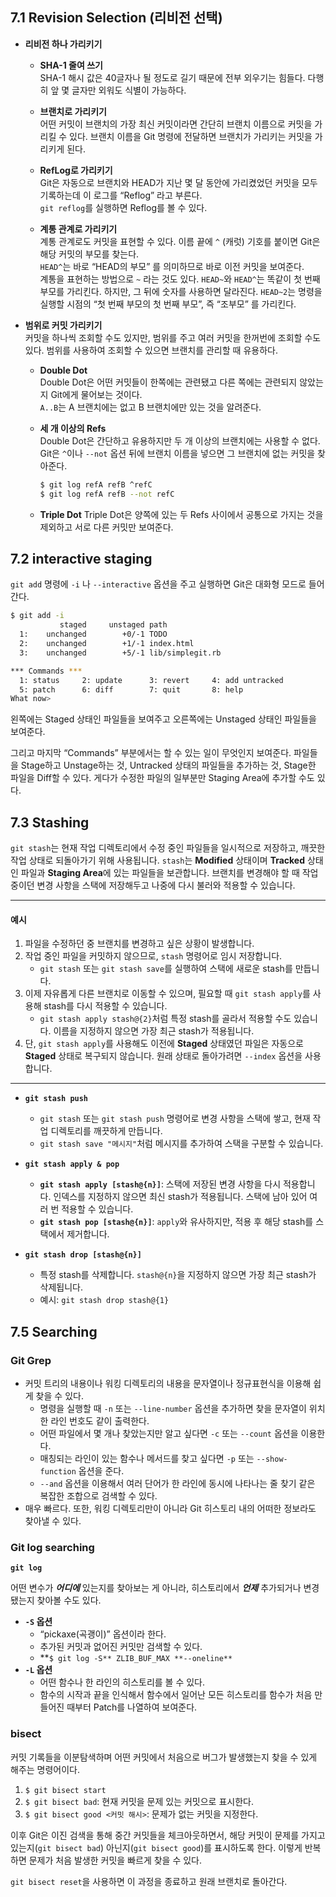 ## 7.1 Revision Selection (리비전 선택)

- **리비전 하나 가리키기**
  - **SHA-1 줄여 쓰기**  
    SHA-1 해시 값은 40글자나 될 정도로 길기 때문에 전부 외우기는 힘들다. 다행히 앞 몇 글자만 외워도 식별이 가능하다.
  
  - **브랜치로 가리키기**  
    어떤 커밋이 브랜치의 가장 최신 커밋이라면 간단히 브랜치 이름으로 커밋을 가리킬 수 있다. 브랜치 이름을 Git 명령에 전달하면 브랜치가 가리키는 커밋을 가리키게 된다.
  
  - **RefLog로 가리키기**  
    Git은 자동으로 브랜치와 HEAD가 지난 몇 달 동안에 가리켰었던 커밋을 모두 기록하는데 이 로그를 “Reflog” 라고 부른다.  
    `git reflog`를 실행하면 Reflog를 볼 수 있다.
  
  - **계통 관계로 가리키기**  
    계통 관계로도 커밋을 표현할 수 있다. 이름 끝에 `^` (캐럿) 기호를 붙이면 Git은 해당 커밋의 부모를 찾는다.  
    `HEAD^`는 바로 “HEAD의 부모” 를 의미하므로 바로 이전 커밋을 보여준다.  
    계통을 표현하는 방법으로 `~` 라는 것도 있다. `HEAD~`와 `HEAD^`는 똑같이 첫 번째 부모를 가리킨다. 하지만, 그 뒤에 숫자를 사용하면 달라진다. `HEAD~2`는 명령을 실행할 시점의 “첫 번째 부모의 첫 번째 부모”, 즉 “조부모” 를 가리킨다.

- **범위로 커밋 가리키기**  
  커밋을 하나씩 조회할 수도 있지만, 범위를 주고 여러 커밋을 한꺼번에 조회할 수도 있다. 범위를 사용하여 조회할 수 있으면 브랜치를 관리할 때 유용하다.

  - **Double Dot**  
    Double Dot은 어떤 커밋들이 한쪽에는 관련됐고 다른 쪽에는 관련되지 않았는지 Git에게 물어보는 것이다.  
    `A..B`는 A 브랜치에는 없고 B 브랜치에만 있는 것을 알려준다.

  - **세 개 이상의 Refs**  
    Double Dot은 간단하고 유용하지만 두 개 이상의 브랜치에는 사용할 수 없다. Git은 `^`이나 `--not` 옵션 뒤에 브랜치 이름을 넣으면 그 브랜치에 없는 커밋을 찾아준다.
    ```bash
    $ git log refA refB ^refC
    $ git log refA refB --not refC

  - **Triple Dot**
    Triple Dot은 양쪽에 있는 두 Refs 사이에서 공통으로 가지는 것을 제외하고 서로 다른 커밋만 보여준다.
    
## 7.2 interactive staging
`git add` 명령에 `-i` 나 `--interactive` 옵션을 주고 실행하면 Git은 대화형 모드로 들어간다.

```bash
$ git add -i
           staged     unstaged path
  1:    unchanged        +0/-1 TODO
  2:    unchanged        +1/-1 index.html
  3:    unchanged        +5/-1 lib/simplegit.rb

*** Commands ***
  1: status     2: update      3: revert     4: add untracked
  5: patch      6: diff        7: quit       8: help
What now>
```

왼쪽에는 Staged 상태인 파일들을 보여주고 오른쪽에는 Unstaged 상태인 파일들을 보여준다.

그리고 마지막 “Commands” 부분에서는 할 수 있는 일이 무엇인지 보여준다. 파일들을 Stage하고 Unstage하는 것, Untracked 상태의 파일들을 추가하는 것, Stage한 파일을 Diff할 수 있다. 게다가 수정한 파일의 일부분만 Staging Area에 추가할 수도 있다.

## 7.3 Stashing

`git stash`는 현재 작업 디렉토리에서 수정 중인 파일들을 일시적으로 저장하고, 깨끗한 작업 상태로 되돌아가기 위해 사용됩니다. `stash`는 **Modified** 상태이며 **Tracked** 상태인 파일과 **Staging Area**에 있는 파일들을 보관합니다. 브랜치를 변경해야 할 때 작업 중이던 변경 사항을 스택에 저장해두고 나중에 다시 불러와 적용할 수 있습니다.

---

#### 예시

1. 파일을 수정하던 중 브랜치를 변경하고 싶은 상황이 발생합니다.
2. 작업 중인 파일을 커밋하지 않으므로, `stash` 명령어로 임시 저장합니다.
   - `git stash` 또는 `git stash save`를 실행하여 스택에 새로운 stash를 만듭니다.
3. 이제 자유롭게 다른 브랜치로 이동할 수 있으며, 필요할 때 `git stash apply`를 사용해 stash를 다시 적용할 수 있습니다.
   - `git stash apply stash@{2}`처럼 특정 stash를 골라서 적용할 수도 있습니다. 이름을 지정하지 않으면 가장 최근 stash가 적용됩니다.
4. 단, `git stash apply`를 사용해도 이전에 **Staged** 상태였던 파일은 자동으로 **Staged** 상태로 복구되지 않습니다. 원래 상태로 돌아가려면 `--index` 옵션을 사용합니다.

---
- **`git stash push`**
  - `git stash` 또는 `git stash push` 명령어로 변경 사항을 스택에 쌓고, 현재 작업 디렉토리를 깨끗하게 만듭니다.
  - `git stash save "메시지"`처럼 메시지를 추가하여 스택을 구분할 수 있습니다.

- **`git stash apply & pop`**
  - **`git stash apply [stash@{n}]`**: 스택에 저장된 변경 사항을 다시 적용합니다. 인덱스를 지정하지 않으면 최신 stash가 적용됩니다. 스택에 남아 있어 여러 번 적용할 수 있습니다.
  - **`git stash pop [stash@{n}]`**: `apply`와 유사하지만, 적용 후 해당 stash를 스택에서 제거합니다.

- **`git stash drop [stash@{n}]`**
  - 특정 stash를 삭제합니다. `stash@{n}`을 지정하지 않으면 가장 최근 stash가 삭제됩니다.
  - 예시: `git stash drop stash@{1}`

## 7.5 Searching
### **Git Grep**

- 커밋 트리의 내용이나 워킹 디렉토리의 내용을 문자열이나 정규표현식을 이용해 쉽게 찾을 수 있다.
    - 명령을 실행할 때 `-n` 또는 `--line-number` 옵션을 추가하면 찾을 문자열이 위치한 라인 번호도 같이 출력한다.
    - 어떤 파일에서 몇 개나 찾았는지만 알고 싶다면 `-c` 또는 `--count` 옵션을 이용한다.
    - 매칭되는 라인이 있는 함수나 메서드를 찾고 싶다면 `-p` 또는 `--show-function` 옵션을 준다.
    - `--and` 옵션을 이용해서 여러 단어가 한 라인에 동시에 나타나는 줄 찾기 같은 복잡한 조합으로 검색할 수 있다.
- 매우 빠르다. 또한, 워킹 디렉토리만이 아니라 Git 히스토리 내의 어떠한 정보라도 찾아낼 수 있다.

### **Git log searching**

**`git log`**

어떤 변수가 ***어디에*** 있는지를 찾아보는 게 아니라, 히스토리에서 ***언제*** 추가되거나 변경됐는지 찾아볼 수도 있다.

- **`-S` 옵션**
    - “pickaxe(곡괭이)” 옵션이라 한다.
    - 추가된 커밋과 없어진 커밋만 검색할 수 있다.
    - **`$ git log -S** ZLIB_BUF_MAX **--oneline**`
- **`-L` 옵션**
    - 어떤 함수나 한 라인의 히스토리를 볼 수 있다.
    - 함수의 시작과 끝을 인식해서 함수에서 일어난 모든 히스토리를 함수가 처음 만들어진 때부터 Patch를 나열하여 보여준다.

### bisect

커밋 기록들을 이분탐색하며 어떤 커밋에서 처음으로 버그가 발생했는지 찾을 수 있게 해주는 명령어이다.

1. `$ git bisect start` 
2. `$ git bisect bad`: 현재 커밋을 문제 있는 커밋으로 표시한다.
3. `$ git bisect good <커밋 해시>`: 문제가 없는 커밋을 지정한다.

이후 Git은 이진 검색을 통해 중간 커밋들을 체크아웃하면서, 해당 커밋이 문제를 가지고 있는지(`git bisect bad`) 아닌지(`git bisect good`)를 표시하도록 한다. 이렇게 반복하면 문제가 처음 발생한 커밋을 빠르게 찾을 수 있다.

`git bisect reset`을 사용하면 이 과정을 종료하고 원래 브랜치로 돌아간다.
